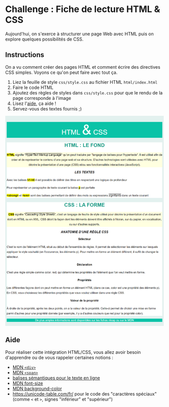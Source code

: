 # Challenge : Fiche de lecture HTML & CSS

Aujourd'hui, on s'exerce à structurer une page Web avec HTML puis on explore quelques possibilités de CSS.

## Instructions

On a vu comment créer des pages HTML et comment écrire des directives CSS simples. Voyons ce qu'on peut faire avec tout ça.

1. Liez la feuille de style `css/style.css` au fichier HTML `html/index.html`
2. Faire le code HTML
3. Ajoutez des règles de styles dans `css/style.css` pour que le rendu de la page corresponde à l'image
4. Lisez l'[aide](#aide), ça aide !
5. Servez-vous des textes fournis ;)

![resultat](resultat.png)

## Aide

Pour réaliser cette intégration HTML/CSS, vous allez avoir besoin d'apprendre ou de vous rappeler certaines notions :

  - [MDN `<div>`](https://developer.mozilla.org/fr/docs/Web/HTML/Element/div)
  - [MDN `<span>`](https://developer.mozilla.org/fr/docs/Web/HTML/Element/span)
- [balises sémantiques pour le texte en ligne](https://developer.mozilla.org/fr/docs/Web/HTML/Element#s%C3%A9mantique_du_texte_en_ligne)
- [MDN font-size](https://developer.mozilla.org/fr/docs/Web/CSS/font-size)
- [MDN background-color](https://developer.mozilla.org/fr/docs/Web/CSS/background-color)
- https://unicode-table.com/fr/ pour le code des "caractères spéciaux" (comme `<` et `>`, signes "inférieur" et "supérieur")

